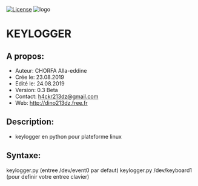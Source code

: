 [![License](https://img.shields.io/badge/license-GPLv2-green.svg)](https://github.com/dino213dz)
![logo](https://avatars2.githubusercontent.com/u/34544107 "Keylogger Logo")

# KEYLOGGER

## A propos:
- Auteur: CHORFA Alla-eddine
- Crée le: 23.08.2019
- Edité le: 24.08.2019
- Version: 0.3 Beta
- Contact: h4ckr213dz@gmail.com
- Web: http://dino213dz.free.fr

## Description:
- keylogger en python pour plateforme linux

## Syntaxe:
keylogger.py (entree /dev/event0 par defaut)
keylogger.py /dev/keyboard1 (pour definir votre entree clavier)


